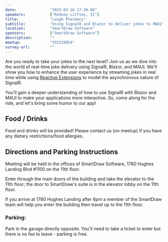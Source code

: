 ```yaml
---
date:               "2023-03-16 17:30:00"
speakers:           ["Rodney Littles, II"]
title:              "Laugh Pharmacy"
subtitle:           "Using SignalR and Blazor to deliver jokes to MAUI"
location:           "SmartDraw Software"
sponsors:           ["SmartDraw Software"]
description:        ""
meetup:             "291319954"
survey-url:         ""
---
```


Are you ready to take your jokes to the next level? Join us as we dive into the world of real-time joke delivery using SignalR, Blazor, and MAUI. We'll show you how to enhance the user experience by streaming jokes in real time while using [Reactive Extensions](https://github.com/dotnet/reactive) to model the asynchronous nature of SignalR.

You'll gain a deeper understanding of how to use SignalR with Blazor and MAUI to make your applications more interactive. So, come along for the ride, and let's bring some humor to our app!

## Food / Drinks
Food and drinks will be provided! Please contact us (on meetup) if you have any dietary restrictions/food allergies.

## Directions and Parking Instructions

Meeting will be held in the offices of SmartDraw Software, 1780 Hughes Landing Blvd #1100 on the 11th floor.

Enter through the main doors of the building and take the elevator to the 11th floor; the door to SmartDraw's suite is in the elevator lobby on the 11th floor.

If you arrive at 1780 Hughes Landing after 6pm a member of the SmartDraw team will help you enter the building then travel up to the 11th floor.

### Parking:

Park in the garage directly opposite. You'll need to take a ticket to enter but there is no fee to leave - parking is free.